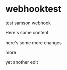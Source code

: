 # webhooktest
test samson webhook

Here's some content

here's some more changes

more

yet another edit